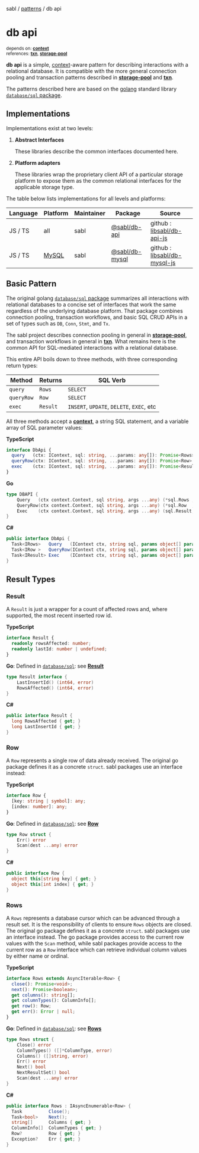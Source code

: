 sabl / [patterns](../README.md#patterns) / db api

# db api
 
<small>depends on: [**context**](./context.md)</small><br>
<small>references: [**txn**](./txn.md), [**storage-pool**](./storage-pool.md)</small>
 
**db api** is a simple, [context](./context.md)-aware pattern for describing interactions with a relational database. It is compatible with the more general connection pooling and transaction patterns described in [**storage-pool**](./storage-pool.md) and [**txn**](./txn.md).

The patterns described here are based on the [golang](https://go.dev/doc/) standard library [`database/sql` package](https://pkg.go.dev/database/sql).

## Implementations
  
Implementations exist at two levels:

1. **Abstract Interfaces**

   These libraries describe the common interfaces documented here.

3. **Platform adapters**

   These libraries wrap the proprietary client API of a particular storage platform to expose them as the common relational interfaces for the applicable storage type. 

The table below lists implementations for all levels and platforms:
 
|Language|Platform|Maintainer|Package|Source|
|-|-|-|-|-|
|JS / TS|all|sabl|[@sabl/db-api](https://www.npmjs.com/package/@sabl/db-api)|github : [libsabl/db-api-js](https://github.com/libsabl/db-api-js)|
|JS / TS|[MySQL](https://www.mysql.com)|sabl|[@sabl/db-mysql](https://www.npmjs.com/package/@sabl/db-mysql)|github : [libsabl/db-mysql-js](https://github.com/libsabl/db-mysql-js)|

## Basic Pattern

The original golang [`database/sql` package](https://pkg.go.dev/database/sql) summarizes all interactions with relational databases to a concise set of interfaces that work the same regardless of the underlying database platform. That package combines connection pooling, transaction workflows, and basic SQL CRUD APIs in a set of types such as `DB`, `Conn`, `Stmt`, and `Tx`. 

The sabl project describes connection pooling in general in [**storage-pool**](./storage-pool.md), and transaction workflows in general in [**txn**](./txn.md). What remains here is the common API for SQL-mediated interactions with a relational database.

This entire API boils down to three methods, with three corresponding return types:

|Method|Returns|SQL Verb|
|-|-|-|
|`query`|`Rows`|`SELECT`|
|`queryRow`|`Row`|`SELECT`|
|`exec`|`Result`|`INSERT`, `UPDATE`, `DELETE`, `EXEC`, etc| 

All three methods accept a [**context**](./context.md), a string SQL statement, and a variable array of SQL parameter values:

**TypeScript**
```ts
interface DbApi {
  query   (ctx: IContext, sql: string, ...params: any[]): Promise<Rows>
  queryRow(ctx: IContext, sql: string, ...params: any[]): Promise<Row>
  exec    (ctx: IContext, sql: string, ...params: any[]): Promise<Result> 
}
```

**Go**
```go
type DBAPI {
    Query   (ctx context.Context, sql string, args ...any) (*sql.Rows , error)
    QueryRow(ctx context.Context, sql string, args ...any) (*sql.Row  , error)
    Exec    (ctx context.Context, sql string, args ...any) (sql.Result, error)
}
```

**C#**
```cs
public interface DbApi {
  Task<IRows>   Query   (IContext ctx, string sql, params object[] params)
  Task<IRow >   QueryRow(IContext ctx, string sql, params object[] params)
  Task<IResult> Exec    (IContext ctx, string sql, params object[] params)
}
```

## Result Types

### Result

A `Result` is just a wrapper for a count of affected rows and, where supported, the most recent inserted row id.

**TypeScript**
```ts
interface Result {
  readonly rowsAffected: number;
  readonly lastId: number | undefined;
}
```

**Go**: Defined in [`database/sql`](https://pkg.go.dev/database/sql): see [**Result**](https://pkg.go.dev/database/sql#Result)

```go 
type Result interface { 
	LastInsertId() (int64, error) 
	RowsAffected() (int64, error)
}
```

**C#**
```cs
public interface Result {
  long RowsAffected { get; }
  long LastInsertId { get; }
}
```

### Row

A `Row` represents a single row of data already received. The original go package defines it as a concrete `struct`. sabl packages use an interface instead:
 
**TypeScript**
```ts
interface Row { 
  [key: string | symbol]: any; 
  [index: number]: any;
}
```

**Go**: Defined in [`database/sql`](https://pkg.go.dev/database/sql): see [**Row**](https://pkg.go.dev/database/sql#Row)

```go 
type Row struct { 
    Err() error
    Scan(dest ...any) error
}
```

**C#**
```cs
public interface Row {
  object this[string key] { get; }
  object this[int index] { get; }
}
```

### Rows
 
A `Rows` represents a database cursor which can be advanced through a result set. It is the responsibility of clients to ensure `Rows` objects are closed. The original go package defines it as a concrete `struct`. sabl packages use an interface instead. The go package provides access to the current row values with the `Scan` method, while sabl packages provide access to the current row as a `Row` interface which can retrieve individual column values by either name or ordinal.
 
**TypeScript**
```ts
interface Rows extends AsyncIterable<Row> { 
  close(): Promise<void>; 
  next(): Promise<boolean>; 
  get columns(): string[];
  get columnTypes(): ColumnInfo[]; 
  get row(): Row;
  get err(): Error | null;
}
```

**Go**: Defined in [`database/sql`](https://pkg.go.dev/database/sql): see [**Rows**](https://pkg.go.dev/database/sql#Rows)

```go 
type Rows struct {
    Close() error
    ColumnTypes() ([]*ColumnType, error)
    Columns() ([]string, error)
    Err() error
    Next() bool
    NextResultSet() bool
    Scan(dest ...any) error
}
```

**C#**
```cs
public interface Rows : IAsyncEnumerable<Row> {
  Task          Close();
  Task<bool>    Next();
  string[]      Columns { get; }
  ColumnInfo[]  ColumnTypes { get; }
  Row?          Row { get; }
  Exception?    Err { get; }
}
```